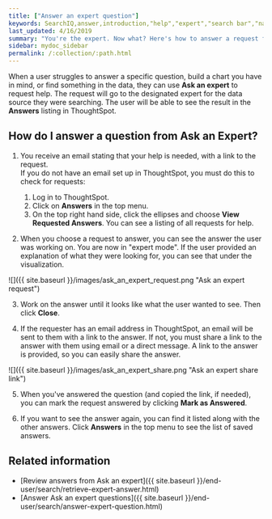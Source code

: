 ```yaml
---
title: ["Answer an expert question"]
keywords: SearchIQ,answer,introduction,"help","expert","search bar","natural language",speech,voice
last_updated: 4/16/2019
summary: "You're the expert. Now what? Here's how to answer a request from Ask an Expert."
sidebar: mydoc_sidebar
permalink: /:collection/:path.html
---
```


When a user struggles to answer a specific question, build a chart you have in mind, or find something in the data, they can use **Ask an expert** to request help. The request will go to the designated expert for the data source they were searching. The user will be able to see the result in the **Answers** listing in ThoughtSpot.

## How do I answer a question from Ask an Expert?

1. You receive an email stating that your help is needed, with a link to the request.  
   If you do not have an email set up in ThoughtSpot, you must do this to check for requests:
   1. Log in to ThoughtSpot.
   2. Click on **Answers** in the top menu.
   3. On the top right hand side, click the ellipses and choose **View Requested Answers**. You can see a listing of all requests for help.

2. When you choose a request to answer, you can see the answer the user was working on. You are now in "expert mode". If the user provided an explanation of what they were looking for, you can see that under the visualization.

 ![]({{ site.baseurl }}/images/ask_an_expert_request.png "Ask an expert request")

3. Work on the answer until it looks like what the user wanted to see. Then click **Close**.

4. If the requester has an email address in ThoughtSpot, an email will be sent to them with a link to the answer. If not, you must share a link to the answer with them using email or a direct message. A link to the answer is provided, so you can easily share the answer.

![]({{ site.baseurl }}/images/ask_an_expert_share.png "Ask an expert share link")

5. When you've answered the question (and copied the link, if needed), you can mark the request answered by clicking **Mark as Answered**.

6. If you want to see the answer again, you can find it listed along with the other answers. Click **Answers** in the top menu to see the list of saved answers.


## Related information

-   [Review answers from Ask an expert]({{ site.baseurl }}/end-user/search/retrieve-expert-answer.html)
-   [Answer Ask an expert questions]({{ site.baseurl }}/end-user/search/answer-expert-question.html)

